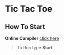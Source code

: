 # Tic Tac Toe

## How To Start

**Online Compiler** [click here](https://swish.swi-prolog.org/)

> To Run type **Start**
